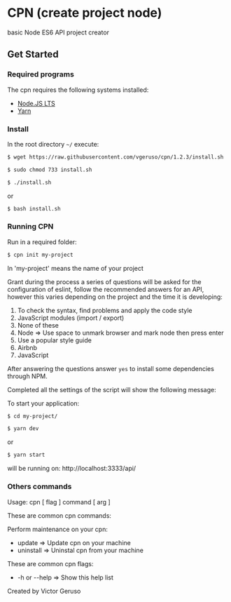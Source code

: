# CPN (create project node)

basic Node ES6 API project creator

## Get Started

### Required programs

The cpn requires the following systems installed:

- [Node.JS LTS](https://nodejs.org/en/)
- [Yarn](https://yarnpkg.com/getting-started)

### Install

In the root directory `~/` execute:

```bash
$ wget https://raw.githubusercontent.com/vgeruso/cpn/1.2.3/install.sh
```

```bash
$ sudo chmod 733 install.sh
```

```bash
$ ./install.sh
```

or

```bash
$ bash install.sh
```

### Running CPN

Run in a required folder:

```bash
$ cpn init my-project
```

In 'my-project' means the name of your project

Grant during the process a series of questions will be asked for the configuration of eslint, follow the recommended answers for an API, however this varies depending on the project and the time it is developing:

1. To check the syntax, find problems and apply the code style
2. JavaScript modules (import / export)
3. None of these
4. Node => Use space to unmark browser and mark node then press enter
5. Use a popular style guide
6. Airbnb
7. JavaScript

After answering the questions answer `yes` to install some dependencies through NPM.

Completed all the settings of the script will show the following message:

To start your application:

```bash
$ cd my-project/
```

```bash
$ yarn dev
```

or

```bash
$ yarn start
```

will be running on: http://localhost:3333/api/

### Others commands

Usage: cpn [ flag ] command [ arg ]

These are common cpn commands:

Perform maintenance on your cpn:
- update => Update cpn on your machine
- uninstall => Uninstal cpn from your machine

These are common cpn flags:
- -h or --help => Show this help list

Created by Victor Geruso
